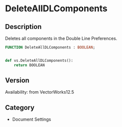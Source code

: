 # DeleteAllDLComponents

## Description
Deletes all components in the Double Line Preferences.

```pascal
FUNCTION DeleteAllDLComponents : BOOLEAN;
```

```python

def vs.DeleteAllDLComponents():
    return BOOLEAN
```

## Version
Availability: from VectorWorks12.5
## Category
* Document Settings

